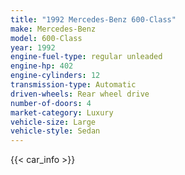 ```yaml
---
title: "1992 Mercedes-Benz 600-Class"
make: Mercedes-Benz
model: 600-Class
year: 1992
engine-fuel-type: regular unleaded
engine-hp: 402
engine-cylinders: 12
transmission-type: Automatic
driven-wheels: Rear wheel drive
number-of-doors: 4
market-category: Luxury
vehicle-size: Large
vehicle-style: Sedan
---
```


{{< car_info >}}
